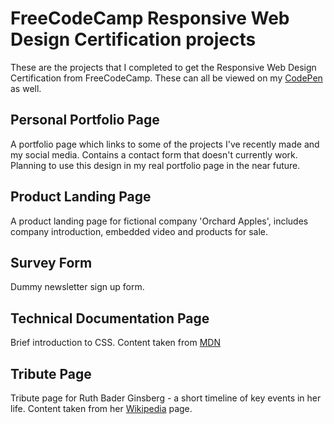 # FreeCodeCamp Responsive Web Design Certification projects
These are the projects that I completed to get the Responsive Web Design Certification from FreeCodeCamp. These can all be viewed on my [CodePen](https://codepen.io/lerw) as well.

## Personal Portfolio Page

A portfolio page which links to some of the projects I've recently made and my social media. Contains a contact form that doesn't currently work. Planning to use this design in my real portfolio page in the near future.  

## Product Landing Page

A product landing page for fictional company 'Orchard Apples', includes company introduction, embedded video and products for sale. 

## Survey Form

Dummy newsletter sign up form.

## Technical Documentation Page

Brief introduction to CSS. Content taken from [MDN](https://developer.mozilla.org/en-US/docs/Learn/CSS/First_steps)

## Tribute Page

Tribute page for Ruth Bader Ginsberg - a short timeline of key events in her life. Content taken from her [Wikipedia](https://en.wikipedia.org/wiki/Ruth_Bader_Ginsburg) page. 



 
